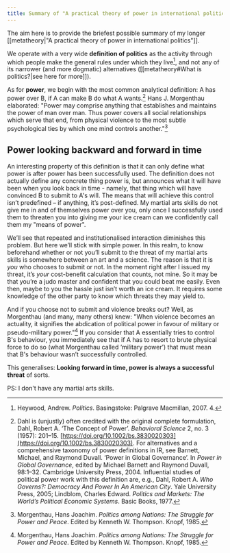 ```yaml
---
title: Summary of "A practical theory of power in international politics"
---
```

The aim here is to provide the briefest possible summary of my longer [[metatheory|"A practical theory of power in international politics"]]. 

We operate with a very wide **definition of politics** as the activity through which people make the general rules under which they live[^heywood], and not any of its narrower (and more dogmatic) alternatives ([[metatheory#What is politics?|see here for more]]).

As for **power**, we begin with the most common analytical definition: A has power over B, if A can make B do what A wants.[^dahl] Hans J. Morgenthau elaborated: "Power may comprise anything that establishes and maintains the power of man over man. Thus power covers all social relationships which serve that end, from physical violence to the most subtle psychological ties by which one mind controls another."[^morgenthau]


## Power looking backward and forward in time

An interesting property of this definition is that it can only define what power is after power has been successfully used. The definition does not actually define any concrete thing power is, but announces what it will have been when you look back in time - namely, that thing which will have convinced B to submit to A's will. The means that will achieve this control isn’t predefined – if anything, it’s post-defined. My martial arts skills do not give me in and of themselves power over you, only once I successfully used them to threaten you into giving me your ice cream can we confidently call them my "means of power".

We’ll see that repeated and institutionalised interaction diminishes this problem. But here we’ll stick with simple power. In this realm, to know beforehand whether or not you’ll submit to the threat of my martial arts skills is somewhere between an art and a science. The reason is that it is _you_ who chooses to submit or not. In the moment right after I issued my threat, it’s _your_ cost-benefit calculation that counts, not mine. So it may be that you’re a judo master and confident that you could beat me easily. Even then, maybe to you the hassle just isn’t worth an ice cream. It requires some knowledge of the other party to know which threats they may yield to.

And if you choose not to submit and violence breaks out? Well, as Morgenthau (and many, many others) knew: "When violence becomes an actuality, it signifies the abdication of political power in favour of military or pseudo-military power."[^morgenthau] If you consider that A essentially tries to control B's behaviour, you immediately see that if A has to resort to brute physical force to do so (what Morgenthau called ‘military power’) that must mean that B's behaviour wasn’t successfully controlled. 

This generalises: **Looking forward in time, power is always a successful threat** of sorts.


PS: I don't have any martial arts skills.

[^heywood]: Heywood, Andrew. _Politics_. Basingstoke: Palgrave Macmillan, 2007. 4.
[^dahl]: Dahl is (unjustly) often credited with the original complete formulation, Dahl, Robert A. ‘The Concept of Power’. _Behavioral Science_ 2, no. 3 (1957): 201–15. [https://doi.org/10.1002/bs.3830020303](https://doi.org/10.1002/bs.3830020303). For alternatives and a comprehensive taxonomy of power definitions in IR, see Barnett, Michael, and Raymond Duvall. ‘Power in Global Governance’. In _Power in Global Governance_, edited by Michael Barnett and Raymond Duvall, 98:1–32. Cambridge University Press, 2004. Influential studies of political power work with this definition are, e.g., Dahl, Robert A. _Who Governs?: Democracy And Power In An American City_. Yale University Press, 2005; Lindblom, Charles Edward. _Politics and Markets: The World’s Political Economic Systems_. Basic Books, 1977.
[^morgenthau]: Morgenthau, Hans Joachim. _Politics among Nations: The Struggle for Power and Peace_. Edited by Kenneth W. Thompson. Knopf, 1985.